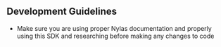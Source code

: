 ## Development Guidelines
- Make sure you are using proper Nylas documentation and properly using this SDK and researching before making any changes to code